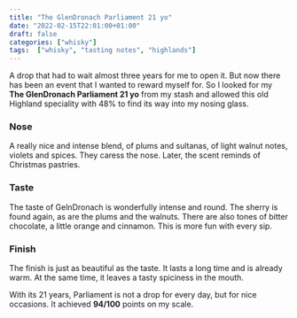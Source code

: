 ```yaml
---
title: "The GlenDronach Parliament 21 yo"
date: "2022-02-15T22:01:00+01:00"
draft: false
categories: ["whisky"]
tags:  ["whisky", "tasting notes", "highlands"]
---
```


A drop that had to wait almost three years for me to open it. But now there has been an event that I wanted to reward myself for. So I looked for my **The GlenDronach Parliament 21 yo** from my stash and allowed this old Highland speciality with 48% to find its way into my nosing glass.

### Nose

A really nice and intense blend, of plums and sultanas, of light walnut notes, violets and spices. They caress the nose. Later, the scent reminds of Christmas pastries.

### Taste

The taste of GelnDronach is wonderfully intense and round. The sherry is found again, as are the plums and the walnuts. There are also tones of bitter chocolate, a little orange and cinnamon. This is more fun with every sip.

### Finish

The finish is just as beautiful as the taste. It lasts a long time and is already warm. At the same time, it leaves a tasty spiciness in the mouth.

With its 21 years, Parliament is not a drop for every day, but for nice occasions. It achieved **94/100** points on my scale.
